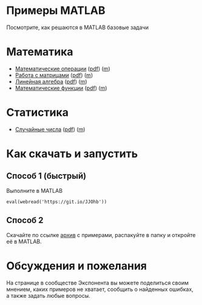 # Примеры MATLAB

Посмотрите, как решаются в MATLAB базовые задачи

# Математика

   -  [Математические операции](Math/math_operations.mlx) ([pdf](Math/math_operations.pdf)) ([m](Math/math_operations_plain.m)) 
   -  [Работа с матрицами](Math/matrices.mlx) ([pdf](Math/matrices.pdf)) ([m](Math/matrices_plain.m)) 
   -  [Линейная алгебра](Math/linear_algebra.mlx) ([pdf](Math/linear_algebra.pdf)) ([m](Math/linear_algebra_plain.m)) 
   -  [Математические функции](Math/math_functions.mlx) ([pdf](Math/math_functions.pdf)) ([m](Math/math_functions_plain.m)) 

# Статистика

   -  [Случайные числа](Statistics/random_numbers.mlx) ([pdf](Statistics/random_numbers.pdf)) ([m](Statistics/random_numbers_plain.m)) 

  
# Как скачать и запустить
## Способ 1 (быстрый)

Выполните в MATLAB

```matlab:Code
eval(webread('https://git.io/JJOhb'))
```

## Способ 2

Скачайте по ссылке [архив](https://github.com/ETMC-Exponenta/MATLAB-Examples/archive/master.zip) с примерами, распакуйте в папку и откройте её в MATLAB.

  
# Обсуждения и пожелания

На странице в сообществе Экспонента вы можете поделиться своим мнением, каких примеров не хватает, сообщить о найденных ошибках, а также задать любые вопросы.